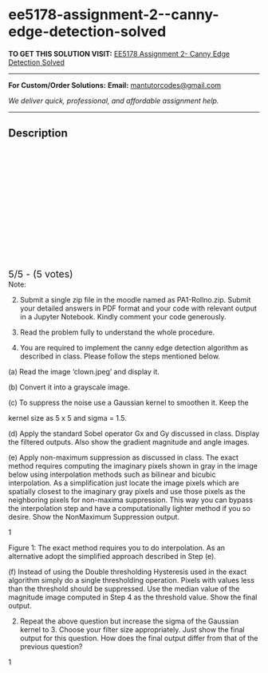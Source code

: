 # ee5178-assignment-2--canny-edge-detection-solved
**TO GET THIS SOLUTION VISIT:** [EE5178 Assignment 2- Canny Edge Detection Solved](https://mantutor.com/product/ee5178-programming-assignment-2-canny-edge-detection-solved/)


---

**For Custom/Order Solutions:** **Email:** mantutorcodes@gmail.com  

*We deliver quick, professional, and affordable assignment help.*

---

<h2>Description</h2>



<div class="kk-star-ratings kksr-auto kksr-align-center kksr-valign-top" data-payload="{&quot;align&quot;:&quot;center&quot;,&quot;id&quot;:&quot;98591&quot;,&quot;slug&quot;:&quot;default&quot;,&quot;valign&quot;:&quot;top&quot;,&quot;ignore&quot;:&quot;&quot;,&quot;reference&quot;:&quot;auto&quot;,&quot;class&quot;:&quot;&quot;,&quot;count&quot;:&quot;5&quot;,&quot;legendonly&quot;:&quot;&quot;,&quot;readonly&quot;:&quot;&quot;,&quot;score&quot;:&quot;5&quot;,&quot;starsonly&quot;:&quot;&quot;,&quot;best&quot;:&quot;5&quot;,&quot;gap&quot;:&quot;4&quot;,&quot;greet&quot;:&quot;Rate this product&quot;,&quot;legend&quot;:&quot;5\/5 - (5 votes)&quot;,&quot;size&quot;:&quot;24&quot;,&quot;title&quot;:&quot;EE5178  Assignment 2- Canny Edge Detection Solved&quot;,&quot;width&quot;:&quot;138&quot;,&quot;_legend&quot;:&quot;{score}\/{best} - ({count} {votes})&quot;,&quot;font_factor&quot;:&quot;1.25&quot;}">

<div class="kksr-stars">

<div class="kksr-stars-inactive">
            <div class="kksr-star" data-star="1" style="padding-right: 4px">


<div class="kksr-icon" style="width: 24px; height: 24px;"></div>
        </div>
            <div class="kksr-star" data-star="2" style="padding-right: 4px">


<div class="kksr-icon" style="width: 24px; height: 24px;"></div>
        </div>
            <div class="kksr-star" data-star="3" style="padding-right: 4px">


<div class="kksr-icon" style="width: 24px; height: 24px;"></div>
        </div>
            <div class="kksr-star" data-star="4" style="padding-right: 4px">


<div class="kksr-icon" style="width: 24px; height: 24px;"></div>
        </div>
            <div class="kksr-star" data-star="5" style="padding-right: 4px">


<div class="kksr-icon" style="width: 24px; height: 24px;"></div>
        </div>
    </div>

<div class="kksr-stars-active" style="width: 138px;">
            <div class="kksr-star" style="padding-right: 4px">


<div class="kksr-icon" style="width: 24px; height: 24px;"></div>
        </div>
            <div class="kksr-star" style="padding-right: 4px">


<div class="kksr-icon" style="width: 24px; height: 24px;"></div>
        </div>
            <div class="kksr-star" style="padding-right: 4px">


<div class="kksr-icon" style="width: 24px; height: 24px;"></div>
        </div>
            <div class="kksr-star" style="padding-right: 4px">


<div class="kksr-icon" style="width: 24px; height: 24px;"></div>
        </div>
            <div class="kksr-star" style="padding-right: 4px">


<div class="kksr-icon" style="width: 24px; height: 24px;"></div>
        </div>
    </div>
</div>


<div class="kksr-legend" style="font-size: 19.2px;">
            5/5 - (5 votes)    </div>
    </div>
Note:

2. Submit a single zip file in the moodle named as PA1-Rollno.zip. Submit your detailed answers in PDF format and your code with relevant output in a Jupyter Notebook. Kindly comment your code generously.

3. Read the problem fully to understand the whole procedure.

1. You are required to implement the canny edge detection algorithm as described in class. Please follow the steps mentioned below.

(a) Read the image ‘clown.jpeg’ and display it.

(b) Convert it into a grayscale image.

(c) To suppress the noise use a Gaussian kernel to smoothen it. Keep the

kernel size as 5 x 5 and sigma = 1.5.

(d) Apply the standard Sobel operator Gx and Gy discussed in class. Display the filtered outputs. Also show the gradient magnitude and angle images.

(e) Apply non-maximum suppression as discussed in class. The exact method requires computing the imaginary pixels shown in gray in the image below using interpolation methods such as bilinear and bicubic interpolation. As a simplification just locate the image pixels which are spatially closest to the imaginary gray pixels and use those pixels as the neighboring pixels for non-maxima suppression. This way you can bypass the interpolation step and have a computationally lighter method if you so desire. Show the NonMaximum Suppression output.

1

Figure 1: The exact method requires you to do interpolation. As an alternative adopt the simplified approach described in Step (e).

(f) Instead of using the Double thresholding Hysteresis used in the exact algorithm simply do a single thresholding operation. Pixels with values less than the threshold should be suppressed. Use the median value of the magnitude image computed in Step 4 as the threshold value. Show the final output.

2. Repeat the above question but increase the sigma of the Gaussian kernel to 3. Choose your filter size appropriately. Just show the final output for this question. How does the final output differ from that of the previous question?

1
